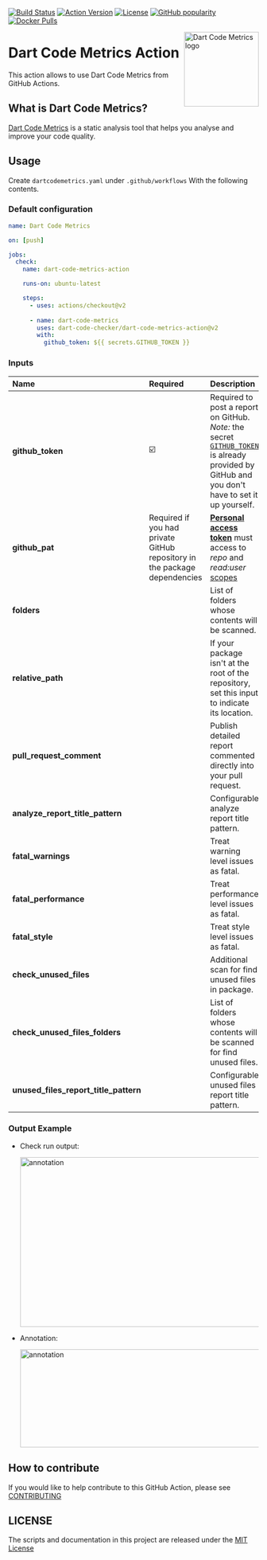 <!-- markdownlint-disable MD041 -->
[![Build Status](https://shields.io/github/workflow/status/dart-code-checker/dart-code-metrics-action/test?logo=github&logoColor=white)](https://github.com/dart-code-checker/dart-code-metrics-action/)
[![Action Version](https://img.shields.io/github/v/release/dart-code-checker/dart-code-metrics-action?color=blue&label=action&logo=github&logoColor=white)](https://github.com/marketplace/actions/dart-code-metrics-action/)
[![License](https://img.shields.io/github/license/dart-code-checker/dart-code-metrics-action)](https://github.com/dart-code-checker/dart-code-metrics-action/blob/master/LICENSE)
[![GitHub popularity](https://img.shields.io/github/stars/dart-code-checker/dart-code-metrics-action?logo=github&logoColor=white)](https://github.com/dart-code-checker/dart-code-metrics-action/stargazers/)
[![Docker Pulls](https://img.shields.io/docker/pulls/dkrutskikh/dart_code_metrics_action?label=runs&logo=github&logoColor=white)](https://github.com/marketplace/actions/dart-code-metrics-action/)
<!-- markdownlint-enable MD041 -->

<img
  src="https://raw.githubusercontent.com/dart-code-checker/dart-code-metrics-action/main/doc/.assets/logo.svg"
  alt="Dart Code Metrics logo"
  height="150" width="150"
  align="right">

# Dart Code Metrics Action

This action allows to use Dart Code Metrics from GitHub Actions.

## What is Dart Code Metrics?

[Dart Code Metrics](https://github.com/dart-code-checker/dart-code-metrics) is a static analysis tool that helps you analyse and improve your code quality.

## Usage

Create `dartcodemetrics.yaml` under `.github/workflows` With the following contents.

### Default configuration

```yml
name: Dart Code Metrics

on: [push]

jobs:
  check:
    name: dart-code-metrics-action

    runs-on: ubuntu-latest

    steps:
      - uses: actions/checkout@v2
          
      - name: dart-code-metrics
        uses: dart-code-checker/dart-code-metrics-action@v2
        with:
          github_token: ${{ secrets.GITHUB_TOKEN }}
```

### Inputs

| Name                                  | Required                                                                  | Description                                                                                                                                                                                                                                                                                                         | Default                                                 |
| :------------------------------------ | :------------------------------------------------------------------------ | :------------------------------------------------------------------------------------------------------------------------------------------------------------------------------------------------------------------------------------------------------------------------------------------------------------------ | :------------------------------------------------------ |
| **github_token**                      | ☑️                                                                         | Required to post a report on GitHub. *Note:* the secret [`GITHUB_TOKEN`](https://help.github.com/en/actions/automating-your-workflow-with-github-actions/authenticating-with-the-github_token) is already provided by GitHub and you don't have to set it up yourself.                                              |                                                         |
| **github_pat**                        | Required if you had private GitHub repository in the package dependencies | [**Personal access token**](https://docs.github.com/en/github/authenticating-to-github/keeping-your-account-and-data-secure/creating-a-personal-access-token) must access to *repo* and *read:user* [scopes](https://docs.github.com/en/developers/apps/building-oauth-apps/scopes-for-oauth-apps#available-scopes) |                                                         |
| **folders**                           |                                                                           | List of folders whose contents will be scanned.                                                                                                                                                                                                                                                                     | [`lib`]                                                 |
| **relative_path**                     |                                                                           | If your package isn't at the root of the repository, set this input to indicate its location.                                                                                                                                                                                                                       |                                                         |
| **pull_request_comment**              |                                                                           | Publish detailed report commented directly into your pull request.                                                                                                                                                                                                                                                  | `false`                                                 |
| **analyze_report_title_pattern**      |                                                                           | Configurable analyze report title pattern.                                                                                                                                                                                                                                                                          | `Dart Code Metrics analyze report of $packageName`      |
| **fatal_warnings**                    |                                                                           | Treat warning level issues as fatal.                                                                                                                                                                                                                                                                                | `false`                                                 |
| **fatal_performance**                 |                                                                           | Treat performance level issues as fatal.                                                                                                                                                                                                                                                                            | `false`                                                 |
| **fatal_style**                       |                                                                           | Treat style level issues as fatal.                                                                                                                                                                                                                                                                                  | `false`                                                 |
| **check_unused_files**                |                                                                           | Additional scan for find unused files in package.                                                                                                                                                                                                                                                                   | `false`                                                 |
| **check_unused_files_folders**        |                                                                           | List of folders whose contents will be scanned for find unused files.                                                                                                                                                                                                                                               | Taken from `folders` argument                           |
| **unused_files_report_title_pattern** |                                                                           | Configurable unused files report title pattern.                                                                                                                                                                                                                                                                     | `Dart Code Metrics unused files report of $packageName` |

### Output Example

* Check run output:
  
  <img
  src="https://raw.githubusercontent.com/dart-code-checker/dart-code-metrics-action/master/doc/.assets/check_run_output.png"
  alt="annotation"
  height="341,5" width="597"
  align="center">

* Annotation:

  <img
  src="https://raw.githubusercontent.com/dart-code-checker/dart-code-metrics-action/master/doc/.assets/annotation.png"
  alt="annotation"
  height="197" width="608"
  align="center">

## How to contribute

If you would like to help contribute to this GitHub Action, please see [CONTRIBUTING](./CONTRIBUTING.md)

## LICENSE

The scripts and documentation in this project are released under the [MIT License](./LICENSE)
